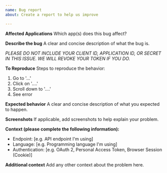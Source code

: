 ```yaml
---
name: Bug report
about: Create a report to help us improve

---
```


**Affected Applications**
Which app(s) does this bug affect?

**Describe the bug**
A clear and concise description of what the bug is.

*PLEASE DO NOT INCLUDE YOUR CLIENT ID, APPLICATION ID, OR SECRET IN THIS ISSUE. WE WILL REVOKE YOUR TOKEN IF YOU DO.*

**To Reproduce**
Steps to reproduce the behavior:
1. Go to '...'
2. Click on '....'
3. Scroll down to '....'
4. See error

**Expected behavior**
A clear and concise description of what you expected to happen.

**Screenshots**
If applicable, add screenshots to help explain your problem.

**Context (please complete the following information):**
- Endpoint: [e.g. API endpoint I'm using]
- Language: [e.g. Programming language I'm using]
- Authentication: [e.g. OAuth 2, Personal Access Token, Browser Session (Cookie)]

**Additional context**
Add any other context about the problem here.
